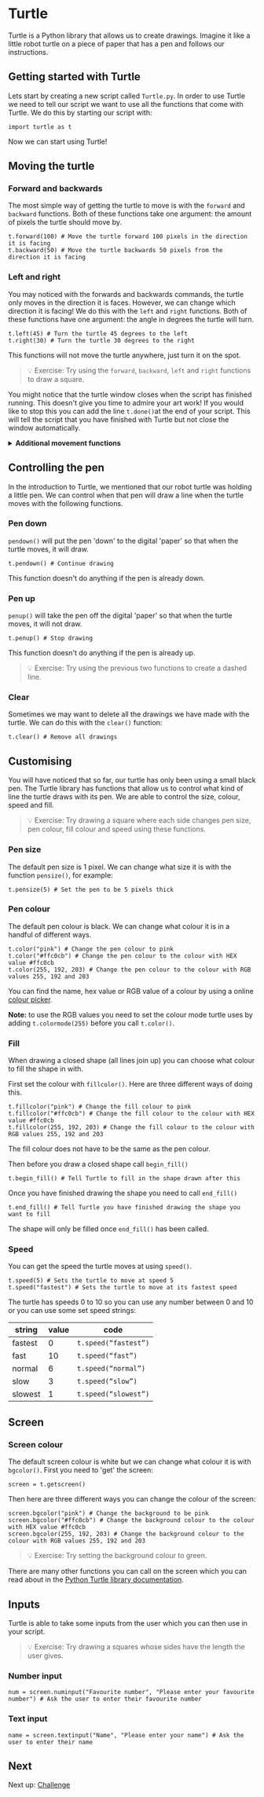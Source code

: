 # Turtle

Turtle is a Python library that allows us to create drawings. Imagine it like a little robot turtle on a piece of paper that has a pen and follows our instructions.

## Getting started with Turtle

Lets start by creating a new script called `Turtle.py`. In order to use Turtle we need to tell our script we want to use all the functions that come with Turtle. We do this by starting our script with:
```
import turtle as t
```
Now we can start using Turtle!

## Moving the turtle

### Forward and backwards

The most simple way of getting the turtle to move is with the `forward` and `backward` functions. Both of these functions take one argument: the amount of pixels the turtle should move by.

```
t.forward(100) # Move the turtle forward 100 pixels in the direction it is facing 
t.backward(50) # Move the turtle backwards 50 pixels from the direction it is facing 
```

### Left and right

You may noticed with the forwards and backwards commands, the turtle only moves in the direction it is faces. However, we can change which direction it is facing! We do this with the `left` and `right` functions. Both of these functions have one argument: the angle in degrees the turtle will turn.

```
t.left(45) # Turn the turtle 45 degrees to the left
t.right(30) # Turn the turtle 30 degrees to the right
```
This functions will not move the turtle anywhere, just turn it on the spot.

> 💡 Exercise: Try using the `forward`, `backward`, `left` and `right` functions to draw a square.

You might notice that the turtle window closes when the script has finished running. This doesn't give you time to admire your art work! If you would like to stop this you can add the line `t.done()`at the end of your script. This will tell the script that you have finished with Turtle but not close the window automatically.

<details> <summary> <b> Additional movement functions </b> </summary>

While you can create all kinds of drawings with the four functions mentioned above, there are many other ways of controlling the turtle. There are some listed here or you can read about them in the [Python Turtle library documentation](https://docs.python.org/3/library/turtle.html#turtle-motion). If you can think of way you want to move the turtle, there is probably way to do it!

#### Goto

Another way of controlling the turtle movement is by telling it directly what coordinate you want it to go to. It will move in a straight line from where it is to the coordinate you have told it to go to, regardless of which direction it is facing.

```
t.goto(100, 50) # Move turtle from where is it to the coordinate (100, 50) in a straight line
```

#### Teleport

You can also move the turtle to any position without drawing anything.
```
t.teleport(35, 75) # Move turtle from where it is to the coordinate (35, 75) without drawing anything
```

#### Home

The turtle's home is the coordinates (0, 0) and by calling the home function you can move it from where it is to those coordinates in a straight line.
```
t.home() # Move turtle from where it is to (0, 0) in a straight line
```
</details>

## Controlling the pen

In the introduction to Turtle, we mentioned that our robot turtle was holding a little pen. We can control when that pen will draw a line when the turtle moves with the following functions.

### Pen down

`pendown()` will put the pen 'down' to the digital 'paper' so that when the turtle moves, it will draw.

```
t.pendown() # Continue drawing
```
This function doesn't do anything if the pen is already down.

### Pen up

`penup()` will take the pen off the digital 'paper' so that when the turtle moves, it will not draw.

```
t.penup() # Stop drawing
```
This function doesn't do anything if the pen is already up.

> 💡 Exercise: Try using the previous two functions to create a dashed line.

### Clear

Sometimes we may want to delete all the drawings we have made with the turtle. We can do this with the `clear()` function:
```
t.clear() # Remove all drawings
```

## Customising

You will have noticed that so far, our turtle has only been using a small black pen. The Turtle library has functions that allow us to control what kind of line the turtle draws with its pen. We are able to control the size, colour, speed and fill.

> 💡 Exercise: Try drawing a square where each side changes pen size, pen colour, fill colour and speed using these functions.

### Pen size

The default pen size is 1 pixel. We can change what size it is with the function `pensize()`, for example:

```
t.pensize(5) # Set the pen to be 5 pixels thick
```

### Pen colour

The default pen colour is black. We can change what colour it is in a handful of different ways.

```
t.color("pink") # Change the pen colour to pink
t.color("#ffc0cb") # Change the pen colour to the colour with HEX value #ffc0cb
t.color(255, 192, 203) # Change the pen colour to the colour with RGB values 255, 192 and 203
```
You can find the name, hex value or RGB value of a colour by using a online [colour picker](https://www.google.co.uk/search?q=colour+picker).

**Note:** to use the RGB values you need to set the colour mode turtle uses by adding `t.colormode(255)` before you call `t.color()`.

### Fill

When drawing a closed shape (all lines join up) you can choose what colour to fill the shape in with.

First set the colour with `fillcolor()`. Here are three different ways of doing this.

```
t.fillcolor("pink") # Change the fill colour to pink
t.fillcolor("#ffc0cb") # Change the fill colour to the colour with HEX value #ffc0cb
t.fillcolor(255, 192, 203) # Change the fill colour to the colour with RGB values 255, 192 and 203
```

The fill colour does not have to be the same as the pen colour.

Then before you draw a closed shape call `begin_fill()`

```
t.begin_fill() # Tell Turtle to fill in the shape drawn after this
```

Once you have finished drawing the shape you need to call `end_fill()`

```
t.end_fill() # Tell Turtle you have finished drawing the shape you want to fill
```

The shape will only be filled once `end_fill()` has been called.

### Speed

You can get the speed the turtle moves at using `speed()`.

```
t.speed(5) # Sets the turtle to move at speed 5
t.speed("fastest") # Sets the turtle to move at its fastest speed
```

The turtle has speeds 0 to 10 so you can use any number between 0 and 10 or you can use some set speed strings:

|string|value|code|
|---|---|---|
|fastest|0|`t.speed(“fastest”)`|
|fast|10|`t.speed(“fast”)`|
|normal|6|`t.speed(“normal”)`|
|slow|3|`t.speed(“slow”)`|
|slowest|1|`t.speed(“slowest”)`|

## Screen

### Screen colour

The default screen colour is white but we can change what colour it is with `bgcolor()`. First you need to 'get' the screen:

```
screen = t.getscreen()
```

Then here are three different ways you can change the colour of the screen:
```
screen.bgcolor("pink") # Change the background to be pink
screen.bgcolor("#ffc0cb") # Change the background colour to the colour with HEX value #ffc0cb
screen.bgcolor(255, 192, 203) # Change the background colour to the colour with RGB values 255, 192 and 203
```

> 💡 Exercise: Try setting the background colour to green.

There are many other functions you can call on the screen which you can read about in the [Python Turtle library documentation](https://docs.python.org/3/library/turtle.html#methods-of-turtlescreen-screen-and-corresponding-functions).

## Inputs

Turtle is able to take some inputs from the user which you can then use in your script.

> 💡 Exercise: Try drawing a squares whose sides have the length the user gives.

### Number input

```
num = screen.numinput("Favourite number", "Please enter your favourite number") # Ask the user to enter their favourite number
```

### Text input

```
name = screen.textinput("Name", "Please enter your name") # Ask the user to enter their name
```

## Next

Next up: [Challenge](03-challenge.md)